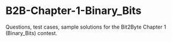 # B2B-Chapter-1-Binary_Bits
Questions, test cases, sample solutions for the Bit2Byte Chapter 1 (Binary_Bits) contest.
